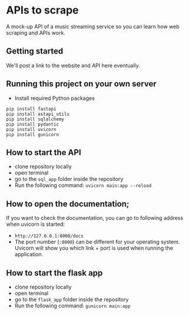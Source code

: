 # APIs to scrape

A mock-up API of a music streaming service so you can learn how web scraping and APIs work.

## Getting started

We'll post a link to the website and API here eventually.

## Running this project on your own server

- Install required Python packages

```
pip install fastapi
pip install astapi_utils
pip install sqlalchemy
pip install pydantic
pip install uvicorn
pip install gunicorn
```

## How to start the API
- clone repository locally
- open terminal
- go to the `sql_app` folder inside the repository
- Run the following command: `uvicorn main:app --reload`

## How to open the documentation;
If you want to check the documentation, you can go to following address when uvicorn is started: 
- `http://127.0.0.1:8000/docs`
- The port number (`:8000`) can be different for your operating system. Uvicorn will show you which link + port is used when running the application.

## How to start the flask app
- clone repository locally
- open terminal
- go to the `flask_app` folder inside the repository
- Run the following command: `gunicorn main:app`

